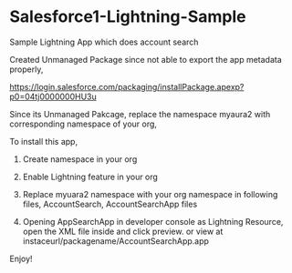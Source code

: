 Salesforce1-Lightning-Sample
============================

Sample Lightning App which does account search

Created Unmanaged Package since not able to export the app metadata properly, 

https://login.salesforce.com/packaging/installPackage.apexp?p0=04tj0000000HU3u

Since its Unmanaged Pakcage, replace the namespace myaura2 with corresponding namespace of your org,

To install this app,

1. Create namespace in your org

2. Enable Lightning feature in your org

3. Replace myuara2 namespace with your org namespace in following files, AccountSearch, AccountSearchApp files

4. Opening AppSearchApp in developer console as Lightning Resource, open the XML file inside and click preview. or view at instaceurl/packagename/AccountSearchApp.app


Enjoy!
